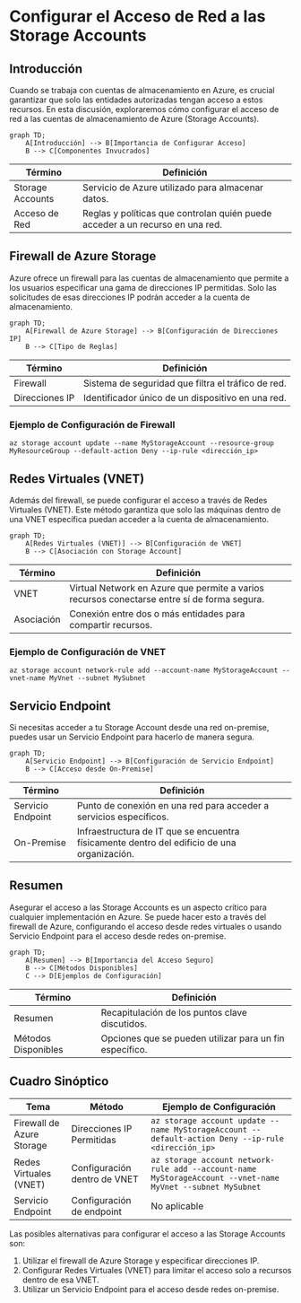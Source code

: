 # Configurar el Acceso de Red a las Storage Accounts

## Introducción

Cuando se trabaja con cuentas de almacenamiento en Azure, es crucial garantizar que solo las entidades autorizadas tengan acceso a estos recursos. En esta discusión, exploraremos cómo configurar el acceso de red a las cuentas de almacenamiento de Azure (Storage Accounts).

```mermaid
graph TD;
    A[Introducción] --> B[Importancia de Configurar Acceso]
    B --> C[Componentes Invucrados]
```

| Término | Definición |
| ------- | ---------- |
| Storage Accounts | Servicio de Azure utilizado para almacenar datos. |
| Acceso de Red | Reglas y políticas que controlan quién puede acceder a un recurso en una red. |

## Firewall de Azure Storage

Azure ofrece un firewall para las cuentas de almacenamiento que permite a los usuarios especificar una gama de direcciones IP permitidas. Solo las solicitudes de esas direcciones IP podrán acceder a la cuenta de almacenamiento.

```mermaid
graph TD;
    A[Firewall de Azure Storage] --> B[Configuración de Direcciones IP]
    B --> C[Tipo de Reglas]
```

| Término | Definición |
| ------- | ---------- |
| Firewall | Sistema de seguridad que filtra el tráfico de red. |
| Direcciones IP | Identificador único de un dispositivo en una red. |

### Ejemplo de Configuración de Firewall

```azurecli
az storage account update --name MyStorageAccount --resource-group MyResourceGroup --default-action Deny --ip-rule <dirección_ip>
```

## Redes Virtuales (VNET)

Además del firewall, se puede configurar el acceso a través de Redes Virtuales (VNET). Este método garantiza que solo las máquinas dentro de una VNET específica puedan acceder a la cuenta de almacenamiento.

```mermaid
graph TD;
    A[Redes Virtuales (VNET)] --> B[Configuración de VNET]
    B --> C[Asociación con Storage Account]
```

| Término | Definición |
| ------- | ---------- |
| VNET | Virtual Network en Azure que permite a varios recursos conectarse entre sí de forma segura. |
| Asociación | Conexión entre dos o más entidades para compartir recursos. |

### Ejemplo de Configuración de VNET

```azurecli
az storage account network-rule add --account-name MyStorageAccount --vnet-name MyVnet --subnet MySubnet
```

## Servicio Endpoint

Si necesitas acceder a tu Storage Account desde una red on-premise, puedes usar un Servicio Endpoint para hacerlo de manera segura.

```mermaid
graph TD;
    A[Servicio Endpoint] --> B[Configuración de Servicio Endpoint]
    B --> C[Acceso desde On-Premise]
```

| Término | Definición |
| ------- | ---------- |
| Servicio Endpoint | Punto de conexión en una red para acceder a servicios específicos. |
| On-Premise | Infraestructura de IT que se encuentra físicamente dentro del edificio de una organización. |

## Resumen

Asegurar el acceso a las Storage Accounts es un aspecto crítico para cualquier implementación en Azure. Se puede hacer esto a través del firewall de Azure, configurando el acceso desde redes virtuales o usando Servicio Endpoint para el acceso desde redes on-premise.

```mermaid
graph TD;
    A[Resumen] --> B[Importancia del Acceso Seguro]
    B --> C[Métodos Disponibles]
    C --> D[Ejemplos de Configuración]
```

| Término | Definición |
| ------- | ---------- |
| Resumen | Recapitulación de los puntos clave discutidos. |
| Métodos Disponibles | Opciones que se pueden utilizar para un fin específico. |

## Cuadro Sinóptico

| Tema | Método | Ejemplo de Configuración |
| ---- | ------ | ------------------------ |
| Firewall de Azure Storage | Direcciones IP Permitidas | `az storage account update --name MyStorageAccount --default-action Deny --ip-rule <dirección_ip>` |
| Redes Virtuales (VNET) | Configuración dentro de VNET | `az storage account network-rule add --account-name MyStorageAccount --vnet-name MyVnet --subnet MySubnet` |
| Servicio Endpoint | Configuración de endpoint | No aplicable |

Las posibles alternativas para configurar el acceso a las Storage Accounts son:

1. Utilizar el firewall de Azure Storage y especificar direcciones IP.
2. Configurar Redes Virtuales (VNET) para limitar el acceso solo a recursos dentro de esa VNET.
3. Utilizar un Servicio Endpoint para el acceso desde redes on-premise.
